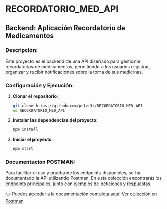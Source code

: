 # RECORDATORIO_MED_API

## Backend: Aplicación Recordatorio de Medicamentos

### Descripción:
Este proyecto es el backend de una API diseñado para gestionar recordatorios de medicamentos, permitiendo a los usuarios registrar, organizar y recibir notificaciones sobre la toma de sus medicinas.

### Configuración y Ejecución:

1. **Clonar el repositorio**:
     ```bash
     git clone https://github.com/pr1vi3t/RECORDATORIO_MED_API
     cd RECORDATORIO_MED_API
     ```

2. **Instalar las dependencias del proyecto**:
     ```bash
     npm install
     ```

3. **Iniciar el proyecto**:
     ```bash
     npm start
     ```

### Documentación POSTMAN:
Para facilitar el uso y prueba de los endpoints disponibles, se ha documentado la API utilizando Postman. En esta colección encontrarás los endpoints principales, junto con ejemplos de peticiones y respuestas.

👉 Puedes acceder a la documentación completa aquí:
[Ver colección en Postman](https://elements.getpostman.com/redirect?entityId=36779961-e999646b-3aba-4c27-9a29-a8e3b2bb288c&entityType=collection)